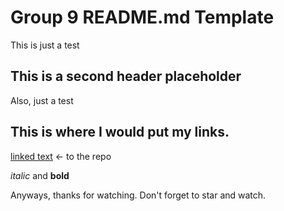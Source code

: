 # Group 9 README.md Template

This is just a test

## This is a second header placeholder

Also, just a test


## This is where I would put my links. 

[linked text]("https://github.com/BornB4Google/swe-3313-fall-2025-team-09") <- to the repo

*italic* and **bold**

Anyways, thanks for watching. Don't forget to star and watch. 

